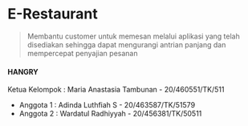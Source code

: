 #  E-Restaurant
>Membantu customer untuk memesan melalui aplikasi yang telah disediakan sehingga dapat mengurangi antrian panjang dan mempercepat penyajian pesanan

#### HANGRY
Ketua Kelompok : Maria Anastasia Tambunan - 20/460551/TK/511

- Anggota 1 : Adinda Luthfiah S - 20/463587/TK/51579
- Anggota 2 : Wardatul Radhiyyah - 20/456381/TK/50511
